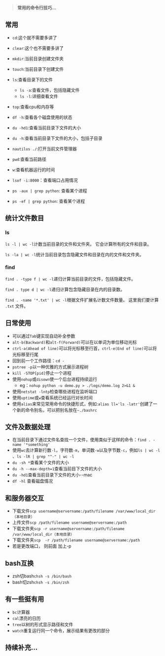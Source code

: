 > **常用的命令行技巧...**

## 常用

- `cd`:这个就不需要多讲了
- `clear`:这个也不需要多讲了
- `mkdir`:当前目录创建文件夹
- `touch`:当前目录下创建文件
- `ls`:查看目录下的文件
  - `ls -a`:查看文件，包括隐藏文件
  - `ls -l`:详细查看文件
- `top`:查看cpu和内存等
- `df -h`:查看各个磁盘使用的状态
- `du -hd1`:查看当前目录下文件的大小
- `du -h`:查看当前目录下文件的大小，包括子目录
- `nautilus ./`:打开当前文件管理器
- `pwd`:查看当前路径
- `w`:查看机器运行的时间

- `lsof -i:8000`：查看端口占用情况
- `ps -aux | grep python`: 查看某个进程
- `ps -ef | grep python`: 查看某个进程

## 统计文件数目

### ls

`ls -l | wc -l`计数当前目录的文件和文件夹。 它会计算所有的文件和目录。

`ls -la | wc -l`统计当前目录包含隐藏文件和目录在内的文件和文件夹。

### find

`find . -type f | wc -l`递归计算当前目录的文件，包括隐藏文件。

`find . type d | wc -l`递归计算包含隐藏目录在内的目录数。

`find . -name '*.txt' | wc -l`根据文件扩展名计数文件数量。 这里我们要计算 `.txt` 文件。

## 日常使用

- 可以通过`Tab`键实现自动补全参数
- `alt-b(Backward)`和`alt-f(Forward)`可以在以单词为单位移动光标
- `ctrl-a(Ahead of line)`可以将光标移至行首，`ctrl-e(End of line)`可以将光标移至行尾
- 回到前一个工作路径：`cd -`
- `pstree -p`以一种优雅的方式展示进程树
- `kill -STOP[pid]`停止一个进程
- 使用`nohup`或`disown`使一个后台进程持续运行
  - eg：`nohup python -u demo.py > ./logs/demo.log 2>&1 &`
- 使用`netstat -lntp`检查哪些进程在监听端口
- 使用`uptime`或`w`查看系统已经运行对长时间
- 使用`alias`来常见常用命令的快捷形式，例如:`alias ll='ls -latr'`创建了一个新的命令别名，可以把别名放在`~./bashrc`

## 文件及数据处理

- 在当前目录下通过文件名查找一个文件，使用类似于这样的命令：`find . -name '*something'`
- 使用`wc`去计算新行数`-l`，字符数`-m`，单词数`-w`以及字节数`-c`，例如`ls | wc -l` 、`ls -lR | grep "^-" | wc -l`
- `du -sh *`查看某个文件的大小
- `du -h --max-depth=1`查看当前目下文件的大小
- `du -hd1`查看当前目录下文件的大小--mac
- `df -hl` 查看磁盘情况


## 和服务器交互

- 下载文件`scp username@servername:/path/filename /var/www/local_dir（本地目录）`
- 上传文件`scp /path/filename username@servername:/path`
- 下载文件夹`scp -r username@servername:/path/filename /var/www/local_dir（本地目录）`
- 下载文件夹`scp  -r /path/filename username@servername:/path`
- 若是更改端口， 则前面 加上-p



## bash互换

- zsh切bash`chsh -s /bin/bash`
- bash切zsh`chsh -s /bin/zsh`

## 有一些挺有用

- `bc`计算器
- `cal`漂亮的日历
- `tree`以树的形式显示路径和文件
- `watch`重复运行同一个命令，展示结果有更改的部分

## 持续补充...



